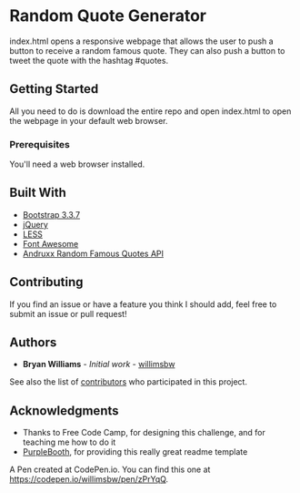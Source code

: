 # Random Quote Generator

index.html opens a responsive webpage that allows the user to push a button to receive a random famous quote. They can also push a button to tweet the quote with the hashtag #quotes.

## Getting Started

All you need to do is download the entire repo and open index.html to open the webpage in your default web browser.

### Prerequisites

You'll need a web browser installed.

## Built With

* [Bootstrap 3.3.7](https://getbootstrap.com/docs/3.3/getting-started/)
* [jQuery](https://jquery.com/)
* [LESS](http://lesscss.org/)
* [Font Awesome](https://fontawesome.com/)
* [Andruxx Random Famous Quotes API](https://market.mashape.com/andruxnet)

## Contributing

If you find an issue or have a feature you think I should add, feel free to submit an issue or pull request!

## Authors

* **Bryan Williams** - *Initial work* - [willimsbw](https://github.com/willimsbw)

See also the list of [contributors](https://github.com/willimsbw/movie-website/graphs/contributors)
who participated in this project.

## Acknowledgments

* Thanks to Free Code Camp, for designing this challenge, and for teaching me how to do it
* [PurpleBooth](https://gist.github.com/PurpleBooth/109311bb0361f32d87a2), for providing this really great readme template


A Pen created at CodePen.io. You can find this one at https://codepen.io/willimsbw/pen/zPrYqQ.
